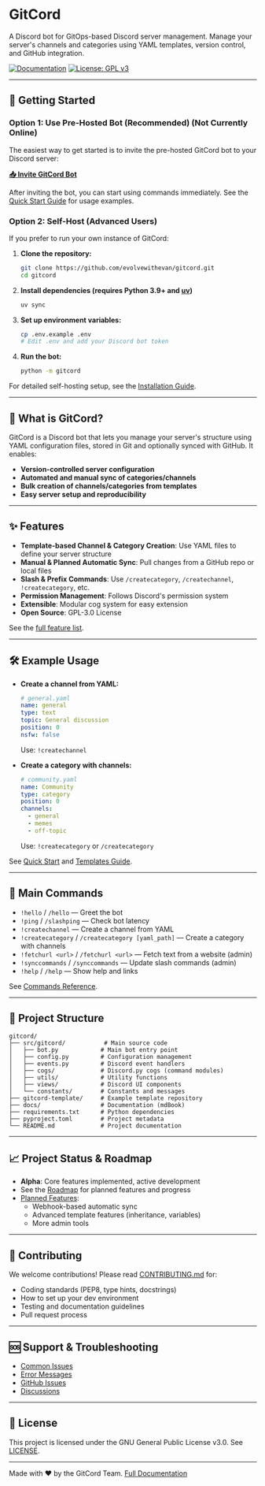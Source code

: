 # GitCord

A Discord bot for GitOps-based Discord server management. Manage your server's channels and categories using YAML templates, version control, and GitHub integration.

[![Documentation](https://img.shields.io/badge/docs-mdBook-blue)](https://evolvewithevan.github.io/gitcord/)
[![License: GPL v3](https://img.shields.io/badge/license-GPLv3-blue.svg)](LICENSE)

---

## 🚀 Getting Started

### Option 1: Use Pre-Hosted Bot (Recommended) (Not Currently Online)

The easiest way to get started is to invite the pre-hosted GitCord bot to your Discord server:

**[📥 Invite GitCord Bot](https://discord.com/oauth2/authorize?client_id=1391153955936927824)**

After inviting the bot, you can start using commands immediately. See the [Quick Start Guide](https://evolvewithevan.github.io/gitcord/getting-started/quick-start.html) for usage examples.

### Option 2: Self-Host (Advanced Users)

If you prefer to run your own instance of GitCord:

1. **Clone the repository:**
   ```bash
   git clone https://github.com/evolvewithevan/gitcord.git
   cd gitcord
   ```
2. **Install dependencies (requires Python 3.9+ and [uv](https://github.com/astral-sh/uv))**
   ```bash
   uv sync
   ```
3. **Set up environment variables:**
   ```bash
   cp .env.example .env
   # Edit .env and add your Discord bot token
   ```
4. **Run the bot:**
   ```bash
   python -m gitcord
   ```

For detailed self-hosting setup, see the [Installation Guide](https://evolvewithevan.github.io/gitcord/getting-started/installation.html).

---

## 📝 What is GitCord?

GitCord is a Discord bot that lets you manage your server's structure using YAML configuration files, stored in Git and optionally synced with GitHub. It enables:
- **Version-controlled server configuration**
- **Automated and manual sync of categories/channels**
- **Bulk creation of channels/categories from templates**
- **Easy server setup and reproducibility**

---

## ✨ Features
- **Template-based Channel & Category Creation**: Use YAML files to define your server structure
- **Manual & Planned Automatic Sync**: Pull changes from a GitHub repo or local files
- **Slash & Prefix Commands**: Use `/createcategory`, `/createchannel`, `!createcategory`, etc.
- **Permission Management**: Follows Discord's permission system
- **Extensible**: Modular cog system for easy extension
- **Open Source**: GPL-3.0 License

See the [full feature list](https://evolvewithevan.github.io/gitcord/introduction.html#key-features).

---

## 🛠️ Example Usage

- **Create a channel from YAML:**
  ```yaml
  # general.yaml
  name: general
  type: text
  topic: General discussion
  position: 0
  nsfw: false
  ```
  Use: `!createchannel`

- **Create a category with channels:**
  ```yaml
  # community.yaml
  name: Community
  type: category
  position: 0
  channels:
    - general
    - memes
    - off-topic
  ```
  Use: `!createcategory` or `/createcategory`

See [Quick Start](https://evolvewithevan.github.io/gitcord/getting-started/quick-start.html) and [Templates Guide](https://evolvewithevan.github.io/gitcord/templates/category-templates.html).

---

## 🧩 Main Commands

- `!hello` / `/hello` — Greet the bot
- `!ping` / `/slashping` — Check bot latency
- `!createchannel` — Create a channel from YAML
- `!createcategory` / `/createcategory [yaml_path]` — Create a category with channels
- `!fetchurl <url>` / `/fetchurl <url>` — Fetch text from a website (admin)
- `!synccommands` / `/synccommands` — Update slash commands (admin)
- `!help` / `/help` — Show help and links

See [Commands Reference](https://evolvewithevan.github.io/gitcord/user-guide/commands.html).

---

## 📁 Project Structure

```
gitcord/
├── src/gitcord/           # Main source code
│   ├── bot.py            # Main bot entry point
│   ├── config.py         # Configuration management
│   ├── events.py         # Discord event handlers
│   ├── cogs/             # Discord.py cogs (command modules)
│   ├── utils/            # Utility functions
│   ├── views/            # Discord UI components
│   └── constants/        # Constants and messages
├── gitcord-template/     # Example template repository
├── docs/                 # Documentation (mdBook)
├── requirements.txt      # Python dependencies
├── pyproject.toml        # Project metadata
└── README.md             # Project documentation
```

---

## 📈 Project Status & Roadmap

- **Alpha**: Core features implemented, active development
- See the [Roadmap](https://github.com/users/evolvewithevan/projects/4) for planned features and progress
- [Planned Features](https://evolvewithevan.github.io/gitcord/templates/category-templates.html#future-enhancements):
  - Webhook-based automatic sync
  - Advanced template features (inheritance, variables)
  - More admin tools

---

## 🤝 Contributing

We welcome contributions! Please read [CONTRIBUTING.md](.github/CONTRIBUTING.md) for:
- Coding standards (PEP8, type hints, docstrings)
- How to set up your dev environment
- Testing and documentation guidelines
- Pull request process

---

## 🆘 Support & Troubleshooting

- [Common Issues](https://evolvewithevan.github.io/gitcord/troubleshooting/common-issues.html)
- [Error Messages](https://evolvewithevan.github.io/gitcord/troubleshooting/error-messages.html)
- [GitHub Issues](https://github.com/evolvewithevan/gitcord/issues)
- [Discussions](https://github.com/evolvewithevan/gitcord/discussions)

---

## 📜 License

This project is licensed under the GNU General Public License v3.0. See [LICENSE](LICENSE).

---

Made with ❤️ by the GitCord Team. [Full Documentation](https://evolvewithevan.github.io/gitcord/)
